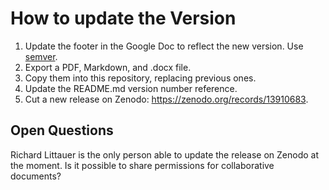 # How to update the Version

1. Update the footer in the Google Doc to reflect the new version. Use [semver](https://semver.org/).
2. Export a PDF, Markdown, and .docx file.
3. Copy them into this repository, replacing previous ones.
4. Update the README.md version number reference.
5. Cut a new release on Zenodo: https://zenodo.org/records/13910683.

## Open Questions

Richard Littauer is the only person able to update the release on Zenodo at the moment. Is it possible to share permissions for collaborative documents?

